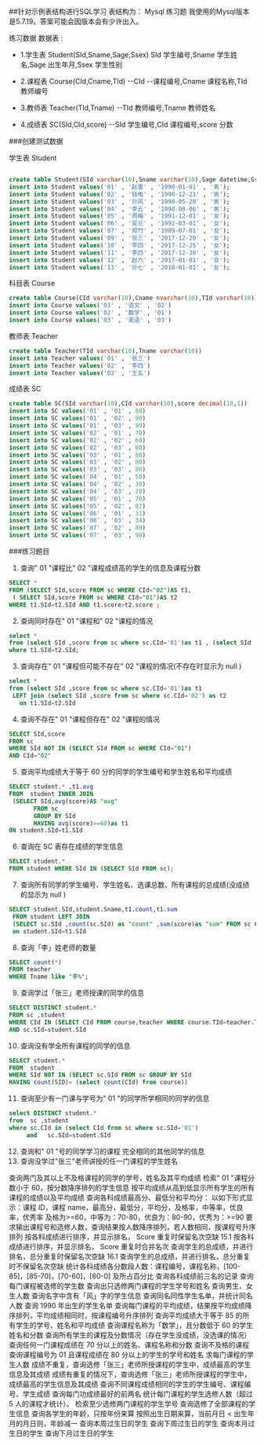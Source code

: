 ##针对示例表结构进行SQL学习
 表结构为：
 Mysql 练习题
 我使用的Mysql版本是5.7.19。答案可能会因版本会有少许出入。
 
 练习数据
 数据表 :
 
 - 1.学生表 Student(SId,Sname,Sage,Ssex) SId 学生编号,Sname 学生姓名,Sage 出生年月,Ssex 学生性别
 
 - 2.课程表 Course(CId,Cname,TId) --CId --课程编号,Cname 课程名称,TId 教师编号
 
 - 3.教师表 Teacher(TId,Tname) --TId 教师编号,Tname 教师姓名
 
 - 4.成绩表 SC(SId,CId,score) --SId 学生编号,CId 课程编号,score 分数
 
 
###创建测试数据
 
 学生表 Student
 
 ```sql
 
 create table Student(SId varchar(10),Sname varchar(10),Sage datetime,Ssex varchar(10));
 insert into Student values('01' , '赵雷' , '1990-01-01' , '男');
 insert into Student values('02' , '钱电' , '1990-12-21' , '男');
 insert into Student values('03' , '孙风' , '1990-05-20' , '男');
 insert into Student values('04' , '李云' , '1990-08-06' , '男');
 insert into Student values('05' , '周梅' , '1991-12-01' , '女');
 insert into Student values('06' , '吴兰' , '1992-03-01' , '女');
 insert into Student values('07' , '郑竹' , '1989-07-01' , '女');
 insert into Student values('09' , '张三' , '2017-12-20' , '女');
 insert into Student values('10' , '李四' , '2017-12-25' , '女');
 insert into Student values('11' , '李四' , '2017-12-30' , '女');
 insert into Student values('12' , '赵六' , '2017-01-01' , '女');
 insert into Student values('13' , '孙七' , '2018-01-01' , '女'); 
 ```

科目表 Course
 
 ```sql
create table Course(CId varchar(10),Cname nvarchar(10),TId varchar(10))
 insert into Course values('01' , '语文' , '02')
 insert into Course values('02' , '数学' , '01')
 insert into Course values('03' , '英语' , '03')
 ```
 
 
 教师表 Teacher
 
 ```sql
 create table Teacher(TId varchar(10),Tname varchar(10))
 insert into Teacher values('01' , '张三')
 insert into Teacher values('02' , '李四')
 insert into Teacher values('03' , '王五')
 ```
 
 成绩表 SC
 
 ```sql
 create table SC(SId varchar(10),CId varchar(10),score decimal(18,1))
 insert into SC values('01' , '01' , 80)
 insert into SC values('01' , '02' , 90)
 insert into SC values('01' , '03' , 99)
 insert into SC values('02' , '01' , 70)
 insert into SC values('02' , '02' , 60)
 insert into SC values('02' , '03' , 80)
 insert into SC values('03' , '01' , 80)
 insert into SC values('03' , '02' , 80)
 insert into SC values('03' , '03' , 80)
 insert into SC values('04' , '01' , 50)
 insert into SC values('04' , '02' , 30)
 insert into SC values('04' , '03' , 20)
 insert into SC values('05' , '01' , 76)
 insert into SC values('05' , '02' , 87)
 insert into SC values('06' , '01' , 31)
 insert into SC values('06' , '03' , 34)
 insert into SC values('07' , '02' , 89)
 insert into SC values('07' , '03' , 98)
 ```
 
###练习题目
 1. 查询" 01 "课程比" 02 "课程成绩高的学生的信息及课程分数 
 
 ```sql
SELECT *
FROM (SELECT SId,score FROM sc WHERE CId="02")AS t1,
  ( SELECT SId,score FROM sc WHERE CId="01")AS t2
WHERE t1.SId=t2.SId AND t1.score>t2.score ;
```

2.  查询同时存在" 01 "课程和" 02 "课程的情况 
 
 ```sql
select *
from (select SId ,score from sc where sc.CId='01')as t1 , (select SId ,score from sc where sc.CId='02') as t2
where t1.SId=t2.SId;
```

3. 查询存在" 01 "课程但可能不存在" 02 "课程的情况(不存在时显示为 null ) 
 
 ```sql
select *
from (select SId ,score from sc where sc.CId='01')as t1
  LEFT join (select SId ,score from sc where sc.CId='02') as t2
    on t1.SId=t2.SId
```

4. 查询不存在" 01 "课程但存在" 02 "课程的情况
 
 ```sql
SELECT SId,score
FROM sc
WHERE SId NOT IN (SELECT SId FROM sc WHERE CId="01")
AND CId="02"
```

5. 查询平均成绩大于等于 60 分的同学的学生编号和学生姓名和平均成绩

 ```sql
SELECT student.* ,t1.avg
FROM  student INNER JOIN
  (SELECT SId,avg(score)AS "avg"
        FROM sc
        GROUP BY SId
        HAVING avg(score)>=60)as t1
ON student.SId=t1.SId
```
 
6. 查询在 SC 表存在成绩的学生信息
 
 ```sql
SELECT student.*
FROM student WHERE SId IN (SELECT SId FROM sc);
```
 
7. 查询所有同学的学生编号、学生姓名、选课总数、所有课程的总成绩(没成绩的显示为 null ) 
 
 ```sql
SELECT student.SId,student.Sname,t1.count,t1.sum
  FROM student LEFT JOIN 
  (SELECT sc.SId ,count(sc.SId) as "count" ,sum(score)as "sum" FROM sc GROUP BY sc.SId) AS t1
  on student.SId=t1.SId
```

8. 查询「李」姓老师的数量
 
 ```sql
SELECT count(*)
FROM teacher
WHERE Tname like "李%";
```

9. 查询学过「张三」老师授课的同学的信息
 
 ```sql
SELECT DISTINCT student.*
FROM sc ,student
WHERE CId IN (SELECT CId FROM course,teacher WHERE course.TId=teacher.TId AND teacher.Tname="张三")
AND sc.SId=student.SId
```

10.  查询没有学全所有课程的同学的信息

 ```sql
SELECT student.*
FROM  student
WHERE SId NOT IN (SELECT sc.SId FROM sc GROUP BY SId
HAVING count(SID)= (select count(CId) from course))
```

11.  查询至少有一门课与学号为" 01 "的同学所学相同的同学的信息

 ```sql
select DISTINCT student.*
from  sc ,student
where sc.CId in (select CId from sc where sc.SId='01')
      and   sc.SId=student.SId
 ```

12.  查询和" 01 "号的同学学习的课程 完全相同的其他同学的信息
13.  查询没学过"张三"老师讲授的任一门课程的学生姓名
 
 查询两门及其以上不及格课程的同学的学号，姓名及其平均成绩
 检索" 01 "课程分数小于 60，按分数降序排列的学生信息
 按平均成绩从高到低显示所有学生的所有课程的成绩以及平均成绩
 查询各科成绩最高分、最低分和平均分： 以如下形式显示：课程 ID，课程 name，最高分，最低分，平均分，及格率，中等率，优良率，优秀率 及格为>=60，中等为：70-80，优良为：80-90，优秀为：>=90 要求输出课程号和选修人数，查询结果按人数降序排列，若人数相同，按课程号升序排列
 按各科成绩进行排序，并显示排名， Score 重复时保留名次空缺 15.1 按各科成绩进行排序，并显示排名， Score 重复时合并名次
 查询学生的总成绩，并进行排名，总分重复时保留名次空缺 16.1 查询学生的总成绩，并进行排名，总分重复时不保留名次空缺
 统计各科成绩各分数段人数：课程编号，课程名称，[100-85]，[85-70]，[70-60]，[60-0] 及所占百分比
 查询各科成绩前三名的记录
 查询每门课程被选修的学生数
 查询出只选修两门课程的学生学号和姓名
 查询男生、女生人数
 查询名字中含有「风」字的学生信息
 查询同名同性学生名单，并统计同名人数
 查询 1990 年出生的学生名单
 查询每门课程的平均成绩，结果按平均成绩降序排列，平均成绩相同时，按课程编号升序排列
 查询平均成绩大于等于 85 的所有学生的学号、姓名和平均成绩
 查询课程名称为「数学」，且分数低于 60 的学生姓名和分数
 查询所有学生的课程及分数情况（存在学生没成绩，没选课的情况）
 查询任何一门课程成绩在 70 分以上的姓名、课程名称和分数
 查询不及格的课程
 查询课程编号为 01 且课程成绩在 80 分以上的学生的学号和姓名
 求每门课程的学生人数
 成绩不重复，查询选修「张三」老师所授课程的学生中，成绩最高的学生信息及其成绩
 成绩有重复的情况下，查询选修「张三」老师所授课程的学生中，成绩最高的学生信息及其成绩
 查询不同课程成绩相同的学生的学生编号、课程编号、学生成绩
 查询每门功成绩最好的前两名
 统计每门课程的学生选修人数（超过 5 人的课程才统计）。
 检索至少选修两门课程的学生学号
 查询选修了全部课程的学生信息
 查询各学生的年龄，只按年份来算
 按照出生日期来算，当前月日 < 出生年月的月日则，年龄减一
 查询本周过生日的学生
 查询下周过生日的学生
 查询本月过生日的学生
 查询下月过生日的学生
